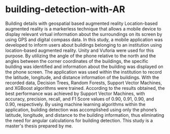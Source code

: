 # building-detection-with-AR
Building details with geospatial based augmented reality
Location-based augmented reality is a markerless technique that allows a mobile device to display relevant virtual information about the surroundings on its screen by using GPS and digital compass data. In this study, a mobile application was developed to inform users about buildings belonging to an institution using location-based augmented reality. Unity and Vuforia were used for this purpose. By utilizing the angle of the phone relative to the north and the angles between the corner coordinates of the buildings, the specific building was identified and information about the building was displayed on the phone screen. The application was used within the institution to record the latitude, longitude, and distance information of the buildings. With the recorded data, Decision Trees, Random Forests, Support Vector Machines, and XGBoost algorithms were trained. According to the results obtained, the best performance was achieved by Support Vector Machines, with accuracy, precision, recall, and F1 Score values of 0.90, 0.91, 0.90, and 0.90, respectively. By using machine learning algorithms within the application, building detection was accomplished using only the phone’s latitude, longitude, and distance to the building information, thus eliminating the need for angular calculations for building detection.
This study is a master's thesis prepared by me.
